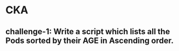 # CKA
## challenge-1: Write a script which lists all the Pods sorted by their AGE in Ascending order.